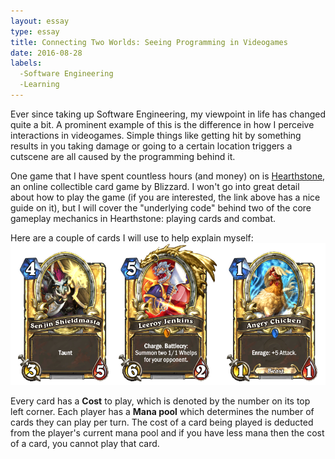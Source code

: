 ```yaml
---
layout: essay
type: essay
title: Connecting Two Worlds: Seeing Programming in Videogames
date: 2016-08-28
labels: 
  -Software Engineering
  -Learning
---
```


Ever since taking up Software Engineering, my viewpoint in life has changed quite a bit.  A prominent example of this is the difference in how I perceive interactions in videogames.  Simple things like getting hit by something results in you taking damage or going to a certain location triggers a cutscene are all caused by the programming behind it.

One game that I have spent countless hours (and money) on is [Hearthstone](http://us.battle.net/hearthstone/en/), an online collectible card game by Blizzard.  I won't go into great detail about how to play the game (if you are interested, the link above has a nice guide on it), but I will cover the "underlying code" behind two of the core gameplay mechanics in Hearthstone: playing cards and combat.

Here are a couple of cards I will use to help explain myself:
<img class="ui image" src="/images/Cards.png">

Every card has a <strong>Cost</strong> to play, which is denoted by the number on its top left corner.  Each player has a <strong>Mana pool</strong> which determines the number of cards they can play per turn.  The cost of a card being played is deducted from the player's current mana pool and if you have less mana then the cost of a card, you cannot play that card.
